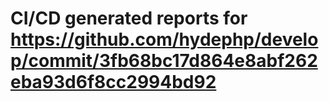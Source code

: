 # CI/CD generated reports for https://github.com/hydephp/develop/commit/3fb68bc17d864e8abf262eba93d6f8cc2994bd92
